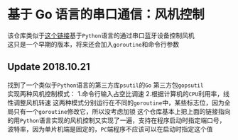 # 基于 Go 语言的串口通信：风机控制

该仓库类似于[这个链接](https://github.com/Iflier/fanAndBLT)基于`Python`语言的通过串口蓝牙设备控制风机 </br>
这只是一个早期的版本，将来还会加入`goroutine`和命令行参数 </br>

## Update 2018.10.21

找到了一个类似于`Python`语言的第三方库`psutil`的`Go` 第三方包`gopsutil`</br>
实现两种风机控制模式：
1.命令行输入占空比调速
2.根据计算机的`CPU`利用率，线性调整风机转速
这两种模式分别运行在不同的`goroutine`中，某些标志位，因为全局只有一个`goroutine`修改它，所以没考虑加锁
这个仓库基本上把上面的链接指向的用`Python`语言实现的风机控制又实现了一遍，支持在程序启动时指定端口号，</br>
波特率，因为单片机端是固定的，`PC`端程序不应该可以在启动时指定这个值
